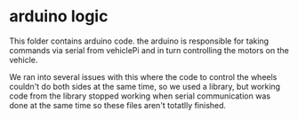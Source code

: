 # arduino logic

This folder contains arduino code.  the arduino is responsible for taking commands via serial from vehiclePi and in turn controlling the motors on the vehicle.

We ran into several issues with this where the code to control the wheels couldn't do both sides at the same time, so we used a library, but working code from the library stopped working when serial communication was done at the same time so these files aren't totatlly finished.